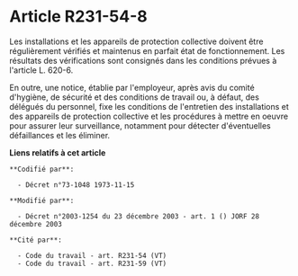 # Article R231-54-8

Les installations et les appareils de protection collective doivent être régulièrement vérifiés et maintenus en parfait état
de fonctionnement. Les résultats des vérifications sont consignés dans les conditions prévues à l'article L. 620-6.

En outre, une notice, établie par l'employeur, après avis du comité d'hygiène, de sécurité et des conditions de travail ou, à
défaut, des délégués du personnel, fixe les conditions de l'entretien des installations et des appareils de protection
collective et les procédures à mettre en oeuvre pour assurer leur surveillance, notamment pour détecter d'éventuelles
défaillances et les éliminer.

**Liens relatifs à cet article**

	**Codifié par**:

	  - Décret n°73-1048 1973-11-15

	**Modifié par**:

	  - Décret n°2003-1254 du 23 décembre 2003 - art. 1 () JORF 28 décembre 2003

	**Cité par**:

	  - Code du travail - art. R231-54 (VT)
	  - Code du travail - art. R231-59 (VT)
